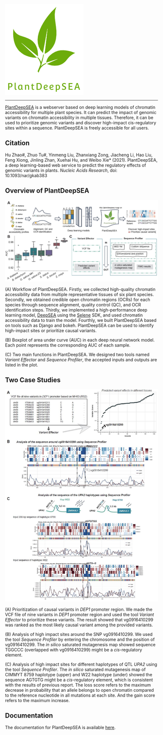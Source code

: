 ![logo](docs/logo.png)

---

[PlantDeepSEA](http://plantdeepsea.ncpgr.cn/) is a webserver based on deep learning models of chromatin accessibility for multiple plant species. It can predict the impact of genomic variants on chromatin accessibility in multiple tissues. Therefore, it can be used to prioritize genomic variants and discover high-impact cis-regulatory sites within a sequence. PlantDeepSEA is freely accessible for all users.

## Citation

Hu Zhao#, Zhuo Tu#, Yinmeng Liu, Zhanxiang Zong, Jiacheng Li, Hao Liu, Feng Xiong, Jinling Zhan, Xuehai Hu, and Weibo Xie* (2021). PlantDeepSEA, a deep learning-based web service to predict the regulatory effects of genomic variants in plants. *Nucleic Acids Research*, doi: 10.1093/nar/gkab383

## Overview of PlantDeepSEA

![summary figure](docs/fig_1.jpg)

(A) Workflow of PlantDeepSEA. Firstly, we collected high-quality chromatin accessibility data from multiple representative tissues of six plant species. Secondly, we obtained credible open chromatin regions (OCRs) for each species through sequence alignment, quality control (QC), and OCR identification steps. Thirdly, we implemented a high-performance deep learning model, [DeepSEA](https://doi.org/10.1038/nmeth.3547) using the [Selene](https://github.com/FunctionLab/selene) SDK, and used chromatin accessibility data to train the model. Fourthly, we built PlantDeepSEA based on tools such as Django and bokeh. PlantDeepSEA can be used to identify high-impact sites or prioritize causal variants.

(B) Boxplot of area under curve (AUC) in each deep neural network model. Each point represents the corresponding AUC of each sample.

(C) Two main functions in PlantDeepSEA. We designed two tools named *Variant Effector* and *Sequence Profiler*, the accepted inputs and outputs are listed in the plot.

## Two Case Studies

![summary figure](docs/fig_2.jpg)

(A) Prioritization of causal variants in *DEP1* promoter region. We made the VCF file of nine variants in *DEP1* promoter region and used the tool *Variant Effector* to prioritize these variants. The result showed that vg0916410299 was ranked as the most likely causal variant among the provided variants.

(B) Analysis of high impact sites around the SNP vg0916410299. We used the tool *Sequence Profiler* by entering the chromosome and the position of vg0916410299. The *in silico* saturated mutagenesis map showed sequence TGGCCC (overlapped with vg0916410299) might be a *cis*-regulatory element.

(C) Analysis of high impact sites for different haplotypes of QTL *UPA2* using the tool *Sequence Profiler*. The *in silico* saturated mutagenesis map of CIMMYT 8759 haplotype (upper) and W22 haplotype (under) showed the sequence AGTGTG might be a *cis*-regulatory element, which is consistent with the results of previous report. The loss score refers to the maximum decrease in probability that an allele belongs to open chromatin compared to the reference nucleotide in all mutations at each site. And the gain score refers to the maximum increase.

## Documentation

The documentation for PlantDeepSEA is available [here](https://plantdeepsea-toturial2.readthedocs.io/en/latest/).